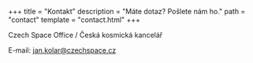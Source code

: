 +++
title = "Kontakt"
description = "Máte dotaz? Pošlete nám ho."
path = "contact"
template = "contact.html"
+++

Czech Space Office / Česká kosmická kancelář

E-mail: jan.kolar@czechspace.cz
